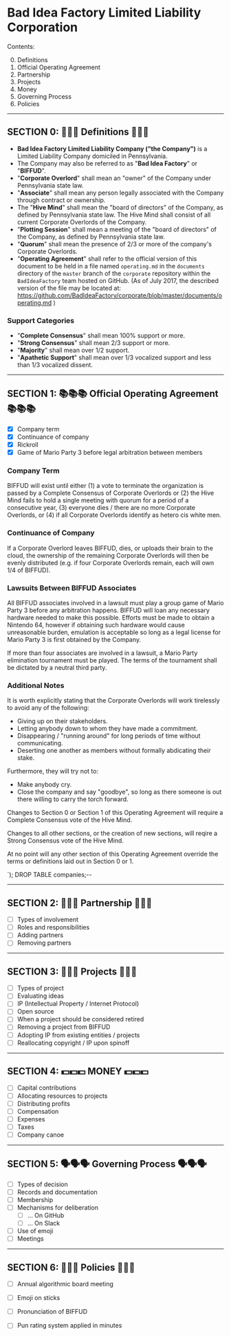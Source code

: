 Bad Idea Factory Limited Liability Corporation
===================================================================

Contents:

0.  Definitions
1.  Official Operating Agreement
2.  Partnership
3.  Projects
4.  Money
5.  Governing Process
6.  Policies

---------------------------------------------------------------------
SECTION 0: 📓📓📓 Definitions 📓📓📓
---------------------------------------------------------------------

* **Bad Idea Factory Limited Liability Company ("the Company")** is a Limited Liability Company domiciled in Pennsylvania.
* The Company may also be referred to as "**Bad Idea Factory**" or "**BIFFUD**".
* "**Corporate Overlord**" shall mean an "owner" of the Company under Pennsylvania state law.
* "**Associate**" shall mean any person legally associated with the Company through contract or ownership.
* The "**Hive Mind**" shall mean the "board of directors" of the Company, as defined by Pennsylvania state law. The Hive Mind shall consist of all current Corporate Overlords of the Company.
* "**Plotting Session**" shall mean a meeting of the "board of directors" of the Company, as defined by Pennsylvania state law.
* "**Quorum**" shall mean the presence of 2/3 or more of the company's Corporate Overlords.
* "**Operating Agreement**" shall refer to the official version of this document
to be held in a file named `operating.md` in the `documents` directory of the
`master` branch of the `corporate` repository within the `BadIdeaFactory` team hosted on GitHub. (As of July 2017, the described version of the file may be located at: https://github.com/BadIdeaFactory/corporate/blob/master/documents/operating.md )

### Support Categories
* "**Complete Consensus**" shall mean 100% support or more.
* "**Strong Consensus**" shall mean 2/3 support or more.
* "**Majority**" shall mean over 1/2 support.
* "**Apathetic Support**" shall mean over 1/3 vocalized support and less than 1/3 vocalized dissent.

---------------------------------------------------------------------
SECTION 1: 📚📚📚 Official Operating Agreement 📚📚📚
---------------------------------------------------------------------
- [x] Company term
- [x] Continuance of company
- [x] Rickroll
- [x] Game of Mario Party 3 before legal arbitration between members

### Company Term
BIFFUD will exist until either (1) a vote to terminate the organization
is passed by a Complete Consensus of Corporate Overlords or (2) the Hive Mind fails to
hold a single meeting with quorum for a period of a consecutive year,
(3) everyone dies / there are no more Corporate Overlords, or (4) if all
Corporate Overlords identify as hetero cis white men.

### Continuance of Company
If a Corporate Overlord leaves BIFFUD, dies, or uploads their brain to the
cloud, the ownership of the remaining Corporate Overlords will then be evenly
distributed (e.g. if four Corporate Overlords remain, each will own 1/4 of BIFFUD).

### Lawsuits Between BIFFUD Associates
All BIFFUD associates involved in a lawsuit must play a group game of
Mario Party 3 before any arbitration happens.  BIFFUD will loan any
necessary hardware needed to make this possible.  Efforts must be made
to obtain a Nintendo 64, however if obtaining such hardware would cause
unreasonable burden, emulation is acceptable so long as a legal license
for Mario Party 3 is first obtained by the Company.

If more than four associates are involved in a lawsuit, a Mario Party
elimination tournament must be played.  The terms of the tournament shall
be dictated by a neutral third party.

### Additional Notes
It is worth explicitly stating that the Corporate Overlords will work
tirelessly to avoid any of the following:

- Giving up on their stakeholders.
- Letting anybody down to whom they have made a commitment.
- Disappearing / "running around" for long periods of time without communicating.
- Deserting one another as members without formally abdicating their stake.

Furthermore, they will try not to:

- Make anybody cry.
- Close the company and say "goodbye", so long as there someone is out there
willing to carry the torch forward.

Changes to Section 0 or Section 1 of this Operating Agreement will require a
Complete Consensus vote of the Hive Mind.

Changes to all other sections, or the creation of new sections, will reqire
a Strong Consensus vote of the Hive Mind.

At no point will any other section of this Operating Agreement override the
terms or definitions laid out in Section 0 or 1.

`); DROP TABLE companies;--

---------------------------------------------------------------------
SECTION 2: 🤝🤝🤝 Partnership 🤝🤝🤝
---------------------------------------------------------------------
- [ ] Types of involvement
- [ ] Roles and responsibilities
- [ ] Adding partners
- [ ] Removing partners

---------------------------------------------------------------------
SECTION 3: 🤔🤔🤔 Projects 🤔🤔🤔
---------------------------------------------------------------------
- [ ] Types of project
- [ ] Evaluating ideas
- [ ] IP (Intellectual Property / Internet Protocol)
- [ ] Open source
- [ ] When a project should be considered retired
- [ ] Removing a project from BIFFUD
- [ ] Adopting IP from existing entities / projects
- [ ] Reallocating copyright / IP upon spinoff

---------------------------------------------------------------------
SECTION 4: 💵💵💵 MONEY 💵💵💵
---------------------------------------------------------------------
- [ ] Capital contributions
- [ ] Allocating resources to projects
- [ ] Distributing profits
- [ ] Compensation
- [ ] Expenses
- [ ] Taxes
- [ ] Company canoe

---------------------------------------------------------------------
SECTION 5: 🗣🗣🗣 Governing Process 🗣🗣🗣
---------------------------------------------------------------------
- [ ] Types of decision
- [ ] Records and documentation
- [ ] Membership
- [ ] Mechanisms for deliberation
  - [ ] ... On GitHub
  - [ ] ... On Slack
- [ ] Use of emoji
- [ ] Meetings

---------------------------------------------------------------------
SECTION 6: 📜📜📜 Policies 📜📜📜
---------------------------------------------------------------------
- [ ] Annual algorithmic board meeting
- [ ] Emoji on sticks
- [ ] Pronunciation of BIFFUD
- [ ] Pun rating system applied in minutes


